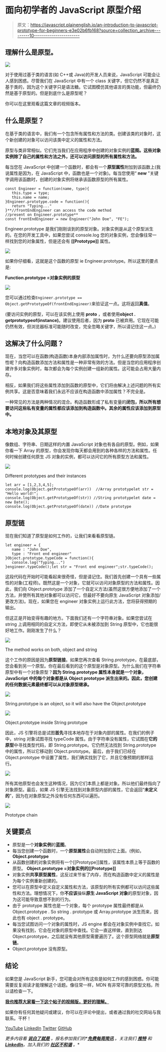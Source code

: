 # 面向初学者的 JavaScript 原型介绍

> 原文：<https://javascript.plainenglish.io/an-introduction-to-javascript-prototype-for-beginners-e3e02b6fb168?source=collection_archive---------10----------------------->

## 理解什么是原型。

![](img/c4e3eb9bba8033b6519deb12853f3568.png)

对于使用过基于类的语言(如 C++或 Java)的开发人员来说，JavaScript 可能会让人感到困惑。尽管我们在 JavaScript 中有一个 class 关键字，但它仍然不是真正基于类的，因为这个关键字只是语法糖。它试图模仿其他语言的类功能，但最终仍然是基于原型的。但是到底什么是原型呢？

你可以在这里观看这篇文章的视频版本。

## 什么是原型？

在基于类的语言中，我们有一个包含所有属性和方法的类。创建该类的对象时，这个新创建的对象可以访问该类中定义的属性和方法。

原型与类非常相似。它们充当我们在应用程序中创建的对象实例的**蓝图。这些对象实例除了自己的属性和方法之外，还可以访问原型的所有属性和方法。**

每当您在 JavaScript 中创建一个函数时，都会有一个**原型属性**附加到该函数上(我说属性是因为，在 JavaScript 中，函数也是一个对象)。每当您使用“ **new** ”关键字调用该函数时，创建的对象实例将继承该函数原型的所有属性。

```
const Engineer = function(name, type){
   this.type = type;
   this.name = name;
}Engineer.prototype.code = function(){
   return "Typing..."
}**//frontEndEngineer can access the code method
//present on Engineer.prototype**
const frontEndEngineer = new Engineer("John Doe", "FE");
```

Engineer.prototype 是我们刚刚谈到的原型对象。对象实例是从这个原型派生的。在您的开发工具中，如果您尝试 console.log 您的对象实例，您会像往常一样找到您的对象属性，但是还会有 **[[Prototype]]** 属性。

![](img/83131e2925c653b975b292fc11cffeea.png)

如果你仔细看，这就是这个函数的原型 ie Engineer.prototype。所以这里的要点是:

**Function.prototype =对象实例的原型**

![](img/1c9b849df34749c4e51a7549b1de23b7.png)

您可以通过检查`Engineer.prototype == Object.getPrototypeOf(frontEndEngineer)`来验证这一点。这将返回**真值**。

(要访问实例的原型，可以在该实例上使用 **__proto__** ，或者使用**object . getprototypeof(instance)**。建议使用后者，因为 __proto__ 已被弃用。它现在可能仍然有效，但浏览器标准可能随时改变，完全忽略关键字，所以请记住这一点。)

## 这解决了什么问题？

现在，当您可以在函数(构造函数)本身内部添加属性时，为什么还要向原型添加属性呢？向构造函数添加方法和属性是一种非常有效的方法。但是当您的应用程序创建许多对象实例时，每次都会为每个实例创建一组新的属性。这可能会占用大量内存。

相反，如果我们将这些属性添加到函数的原型中，它们将由解决上述问题的所有实例共享。这是否意味着我们永远不应该在构造函数中添加属性？不完全是。

一种常见的方法是两种情况的混合。构造函数形成了私有变量的**闭包，所以所有想要访问这些私有变量的属性都应该添加到构造函数中。其余的属性应该添加到原型中。**

## 本地对象及其原型

像数组、字符串、日期这样的内置 JavaScript 对象也有各自的原型。例如，如果你看一下 Array 的原型，你会发现你每天都会用到的各种各样的方法和属性。任何时候创建任何原生 JS 对象的实例，都可以访问它的所有原型方法和属性。

![](img/da746629f5649e82f0ee5cce4ea95676.png)

Different prototypes and their instances

```
let arr = [1,2,3,4,5];
console.log(Object.getPrototypeOf(arr))  //Array prototypelet str = "Hello world!";
console.log(Object.getPrototypeOf(str)) //String prototypelet date = new Date();
console.log(Object.getPrototypeOf(date)) //Date prototype
```

## 原型链

现在我们知道了原型是如何工作的，让我们来看看原型链。

```
let engineer = {
   name : "John Doe",
   type : "Front end engineer"
}Object.prototype.typeCode = function(){
   console.log("Typing...")
}engineer.typeCode();let str = "Front end engineer";str.typeCode();
```

这段代码在开始时可能看起来很奇怪，但是请记住。我们首先创建一个具有一些属性的对象(工程师)。既然这是一个对象，它就可以访问对象原型的方法和属性。因此，我们向 Object.prototype 添加了一个自定义方法(虽然这很方便地添加了一个方法，并使所有其他对象都可以访问它，但最好不要向原生 JavaScript 对象添加/更改方法)。现在，如果您在 engineer 对象实例上运行此方法，您将获得预期的输出。

但这正是开始变得有趣的地方。下面我们还有一个字符串对象。如果您尝试在 string 上调用相同的自定义方法，即使它从未被添加到 String 原型中，它也能很好地工作。刚刚发生了什么？

![](img/4bbe9000ee5cfa5803c6cbb3863f0d00.png)

The method works on both, object and string

这个工作的原因是因为**原型链接**。如果您再次查看 String.prototype，在最底部，您会看到另一个原型。你在最后看到的这个原型是对象原型。为什么我们在字符串原型中有一个对象原型？**因为 String.prototype 属性本身就是一个对象，JavaScript 中的每个对象都是从 Object prototype 派生出来的。因此，您创建的任何数据元素最终都可以从对象原型继承。**

![](img/a3d08b658bceeb67a98860462df19044.png)

String.prototype is an object, so it will also have the Object.prototype

![](img/38796a24e6d36d4034a6180f9e490ff4.png)

Object.prototype inside String prototype

因此，JS 引擎将总是试图**首先**寻找本地存在于对象内部的属性。在我们的例子中，string 对象试图寻找 typeCode 属性。由于字符串没有属性，它试图在**它的原型**中寻找类型代码，即 String.prototype。它仍然无法找到 String.prototype 中的属性，所以它移动到 Object.prototype。最后，由于我们已经在 Object.prototype 中设置了属性，我们确实找到了它，并且它像预期的那样运行。

![](img/5cc3f242c9eb69b00333c0b5958719eb.png)

所有其他原型也会发生这种情况，因为它们本质上都是对象。所以他们最终指向了对象原型。最后，如果 JS 引擎无法找到对象原型内部的属性，它会返回“**未定义的**”，因为在对象原型之外没有任何东西可以遍历。

![](img/25dce868100789b3a1c03d1f14eaf33d.png)

Prototype chain

## 关键要点

*   原型是一个**对象实例**的**蓝图**。
*   每当您创建一个函数时，一个**原型属性**会自动附加到它上面。(例如， **Object.prototype**
*   从函数创建的对象实例将有一个[[Prototype]]属性，该属性本质上等于函数的原型。
    **Object.prototype =对象实例的[[Prototype]]**
*   对象实例**共享原型属性**，这反过来节省了内存，而在构造函数中定义的属性是为每个实例重新创建的。
*   您可以在原型中定义自定义属性和方法，该原型的所有实例都可以访问这些属性和方法。理想情况下，你**不应该**操纵**原生 JavaScript 对象**的原型对象，因为这可能导致意想不到的行为。
*   由于 prototype 属性也是一个对象，每个 prototype 属性最终都是从 Object.prototype . So string . prototype 或 Array.prototype 派生而来，因此也有 object . prototype。
*   每当您试图访问一个对象的属性时，JS engine 都会在对象实例中查找它。如果没有找到，它会在对象的原型中查找。它会一直这样做，直到到达 Object.prototype，之后就没有其他原型需要遍历了。这个原型网络就是**原型链**。
*   Object.prototype 没有原型。

## 结论

如果您是 JavaScript 新手，您可能会对所有这些是如何工作的感到困惑。你可能需要反复阅读才能理解这个话题。像往常一样，MDN 有非常可靠的原型文档，所以请检查一下。

[**我也推荐大家看一下这个帖子的视频版，更好的理解。**](https://youtu.be/MErshtjCbH0)

如果你有任何其他疑问或建议，你可以在评论中提出，或者通过我的社交网站与我联系。干杯！

[YouTube](https://www.youtube.com/channel/UCaktnqx_IENyT5T2lJ3F09w)
[LinkedIn](https://www.linkedin.com/in/akilesh-rao-610357137/)
[Twitter](https://twitter.com/themangalorian)
[GitHub](https://github.com/AkileshRao)

*更多内容看* [***说白了就是***](https://plainenglish.io/) *。报名参加我们的**[***免费每周简讯***](http://newsletter.plainenglish.io/) *。关注我们* [***推特***](https://twitter.com/inPlainEngHQ) *和*[***LinkedIn***](https://www.linkedin.com/company/inplainenglish/)*。加入我们的* [***社区不和谐***](https://discord.gg/GtDtUAvyhW) *。**